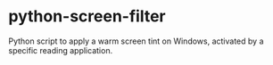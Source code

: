 # python-screen-filter
Python script to apply a warm screen tint on Windows, activated by a specific reading application.
